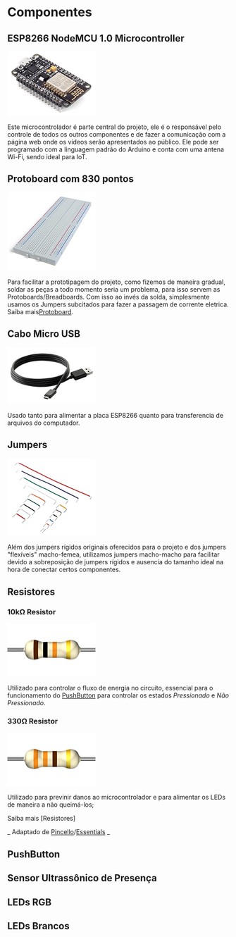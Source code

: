---
---
# Componentes

## ESP8266 NodeMCU 1.0 Microcontroller

![Imagem do Microcontrolador NodeMCU](_images/essentials-esp8266-nodemcu-10-microcontroller.png)

Este microcontrolador é parte central do projeto, ele é o responsável pelo controle de todos os outros componentes e de fazer a comunicação com a página web onde os vídeos serão apresentados ao público. Ele pode ser programado com a linguagem padrão do Arduino e conta com uma antena Wi-Fi, sendo ideal para IoT.

## Protoboard com 830 pontos

![Imagem da Protoboard com 830 pontos](_images/essentials-830-and-430-points-breadboard.png)

Para facilitar a prototipagem do projeto, como fizemos de maneira gradual, soldar as peças a todo momento seria um problema, para isso servem as Protoboards/Breadboards. Com isso ao invés da solda, simplesmente usamos os Jumpers subcitados para fazer a passagem de corrente eletrica. Saiba mais[Protoboard].  


## Cabo Micro USB

![Imagem de um cabo Micro USB](_images/essentials-micro-usb-cable.png)

Usado tanto para alimentar a placa ESP8266 quanto para transferencia de arquivos do computador.

## Jumpers

![Imagem de Jumpers](_images/essentials-rigid-jumper.png)

Além dos jumpers rígidos originais oferecidos para o projeto e dos jumpers "flexíveis" macho-femea, utilizamos jumpers macho-macho para facilitar devido a sobreposição de jumpers rígidos e ausencia do tamanho ideal na hora de conectar certos componentes.

## Resistores

### 10kΩ Resistor

![Imagem de um resistor 10kΩ](_images/essentials-10k-resistor.png)

Utilizado para controlar o fluxo de energia no circuito, essencial para o funcionamento do [PushButton] para controlar os estados _Pressionado_ e _Não Pressionado_.

### 330Ω Resistor

![Imagem de um resistor 330Ω](_images/essentials-330-resistor.png)

Utilizado para previnir danos ao microcontrolador e para alimentar os LEDs de maneira a não queimá-los;

Saiba mais [Resistores]

_ Adaptado de [Pincello]/[Essentials] _

## PushButton

## Sensor Ultrassônico de Presença

## LEDs RGB

## LEDs Brancos

[//]: # (Referências
To-do: Adicionar imagens do projeto
Adicionar links para pushbutton, resistores e ultrassom
)

   [Essentials]: <https://efduarte.github.io/pincello/#/essentials>
   [Pincello]: <https://efduarte.github.io/pincello/#/>
   [Protoboard]: <https://learn.sparkfun.com/tutorials/how-to-use-a-breadboard>
   [PushButton]:
   [Resistores]:
   